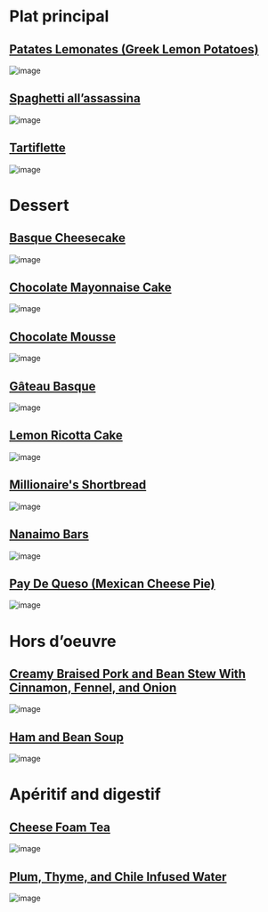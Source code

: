 # Plat principal
## [Patates Lemonates (Greek Lemon Potatoes)](https://www.seriouseats.com/greek-lemon-potatoes-recipe-5220151)
![image](https://www.seriouseats.com/thmb/dylnKTbz6euPVJ8XXaQsneQMGQ8=/750x0/filters:no_upscale():max_bytes(150000):strip_icc()/20220303-greek-lemon-potatoes-vicky-wasik-15-9eee1457f56b436db16cd912e1e50e5f.jpg)

## [Spaghetti all’assassina](https://www.seriouseats.com/spaghetti-all-assassina-8733170)
![image](https://www.seriouseats.com/thmb/5MXhk4qmDn-lJAN5yrENONQit0A=/750x0/filters:no_upscale():max_bytes(150000):strip_icc()/20241024-spaghettiallassasina-AmandaSuarez13-d76f630503a04d26bb37ad4a712010d1.jpg)

## [Tartiflette](https://www.seriouseats.com/tartiflette-recipe-5217300)
![image](https://www.seriouseats.com/thmb/yQibgJOWs_lqzyB_yozA_oRLv6U=/750x0/filters:no_upscale():max_bytes(150000):strip_icc()/20220201-tartiflette-vicky-wasik-33-1387b0975ce0466d86c83ea6a8f75cd9.jpg)

# Dessert
## [Basque Cheesecake](https://www.seriouseats.com/basque-cheesecake)
![image](https://www.seriouseats.com/thmb/Q5O7cWX3fGYkTd8e1Bf-XHkgk_c=/750x0/filters:no_upscale():max_bytes(150000):strip_icc()/__opt__aboutcom__coeus__resources__content_migration__serious_eats__seriouseats.com__2021__03__20210228-basque-cheesecake-vicky-wasik-13-bcadee5c457b4564b0d11761939cfac2.jpg)

## [Chocolate Mayonnaise Cake](https://www.seriouseats.com/chocolate-mayonnaise-cake-recipe-8727794)
![image](https://www.seriouseats.com/thmb/12moZdZ6uwqFDnFugJWvKcAx84w=/750x0/filters:no_upscale():max_bytes(150000):strip_icc()/20241015-ChocolateMayoCake-MaureenCelestine-25-39568fdceb274ec587a02a0dfd43e8f1.jpg)

## [Chocolate Mousse](https://www.seriouseats.com/chocolate-mousse-recipe-7109970)
![image](https://www.seriouseats.com/thmb/vX75j560XNr49aW33Prtqn7GUEE=/750x0/filters:no_upscale():max_bytes(150000):strip_icc()/20230217-Chocolate-Mousse-AmandaSuarez-hero-c88c2ce9afde47d09a8b9d8d57e4434c.jpg)

## [Gâteau Basque](https://www.seriouseats.com/gateau-basque-recipe-6823020)
![image](https://www.seriouseats.com/thmb/5iDx46brMEf-gr33exSFJCPGqCo=/750x0/filters:no_upscale():max_bytes(150000):strip_icc()/10282022-GateauBasque--AmandaSuarez-StepHero-97732b2ee5564320ac863a1fb54519b3.JPG)

## [Lemon Ricotta Cake](https://www.seriouseats.com/lemon-ricotta-cake-recipe-8551536)
![image](https://www.seriouseats.com/thmb/g6nGOs6Nmone4BJ5C_5hPzzhNkY=/750x0/filters:no_upscale():max_bytes(150000):strip_icc()/20240206-SEA--LemonRicottaCake-MaureenCelestine-27-d4868f9dca4542038209ca873ebff33d.jpg)

## [Millionaire's Shortbread](https://www.seriouseats.com/millionaires-shortbread-recipe-8709817)
![image](https://www.seriouseats.com/thmb/Jkz1u6xdLEZ52e5qh47Gr_n5wkM=/750x0/filters:no_upscale():max_bytes(150000):strip_icc()/20240910-SEA-MillionairesShortbread-AmandaSuarez-hero-6e6073a8deb64b4faacd6d68c755599a.jpg)

## [Nanaimo Bars](https://www.seriouseats.com/best-nanaimo-bars-recipe-8671193)
![image](https://www.seriouseats.com/thmb/p151309aykeAj12C0sHaM9GxLcU=/750x0/filters:no_upscale():max_bytes(150000):strip_icc()/20240628-NanaimoBars-AmandaSuarez-hero-82c6e1320a5b4141ad9557a9800f6fed.jpg)

## [Pay De Queso (Mexican Cheese Pie)](https://www.seriouseats.com/pay-de-queso-mexican-cheese-pie-recipe-6829247)
![image](https://www.seriouseats.com/thmb/ZpUc0MSClaigapDLa--pCW6AIyQ=/750x0/filters:no_upscale():max_bytes(150000):strip_icc()/20221116-Pays-de-Queso-Amanda-Suarez-hedenote2-b9d4268e8e2b4dd28f77940582070513.JPG)

# Hors d’oeuvre
## [Creamy Braised Pork and Bean Stew With Cinnamon, Fennel, and Onion](https://www.seriouseats.com/creamy-braised-pork-and-bean-stew-cinnamon-fennel-and-onion-5217276)
![image](https://www.seriouseats.com/thmb/Mtr8Avn8yk2AK9SsSBB2Z3D80fo=/750x0/filters:no_upscale():max_bytes(150000):strip_icc()/porkandbeans-beauties-4-9a29bdad6c6b4af5bbd7d5dfc1e67233.jpg)

## [Ham and Bean Soup](https://www.seriouseats.com/ham-and-bean-soup-recipe-5221025)
![image](https://www.seriouseats.com/thmb/f9xsj61W86rUG9JRD3uysQiLD6w=/750x0/filters:no_upscale():max_bytes(150000):strip_icc()/20220215-Ham-and-Bean-Soup-Liz-Voltz-Hero-Horz-2-47668a2f054d4efc9041c36ad7e77359.jpg)

# Apéritif and digestif
## [Cheese Foam Tea](https://www.seriouseats.com/cheese-foam-tea-recipe-6755262)
![image](https://www.seriouseats.com/thmb/k2jRFTVaaNgEzyOpydIRCVW384w=/750x0/filters:no_upscale():max_bytes(150000):strip_icc()/20221205-Cheesefoam-Amanda-Suarez-14-e87bb57e755d4951a35751e311b1d520.JPG)

## [Plum, Thyme, and Chile Infused Water](https://www.seriouseats.com/plum-infused-water-recipe-7560513)
![image](https://www.seriouseats.com/thmb/Y80B3KuP6FQLN7PlL41eAktpmQ8=/750x0/filters:no_upscale():max_bytes(150000):strip_icc()/20230713-SEA-FresnoPlumThymeInfusedWaterhero-AmandaSuarez-003-6d841a7d53bc4345bce6f97c37d48e5c.jpg)